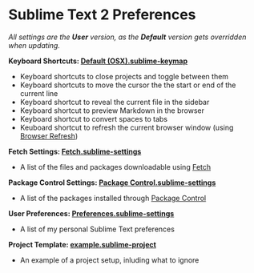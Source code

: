 # Sublime Text 2 Preferences

_All settings are the **User** version, as the **Default** version gets overridden when updating._

__Keyboard Shortcuts: [Default (OSX).sublime-keymap][1]__

* Keyboard shortcuts to close projects and toggle between them
* Keyboard shortcuts to move the cursor the the start or end of the current line
* Keyboard shortcut to reveal the current file in the sidebar
* Keyboard shortcut to preview Markdown in the browser
* Keyboard shortcut to convert spaces to tabs
* Keuboard shortcut to refresh the current browser window (using [Browser Refresh](https://github.com/gcollazo/BrowserRefresh-Sublime))

__Fetch Settings: [Fetch.sublime-settings][2]__

* A list of the files and packages downloadable using [Fetch](http://net.tutsplus.com/articles/news/introducing-nettuts-fetch/)

__Package Control Settings: [Package Control.sublime-settings][3]__

* A list of the packages installed through [Package Control](http://wbond.net/sublime_packages/package_control)

__User Preferences: [Preferences.sublime-settings][4]__

* A list of my personal Sublime Text preferences

__Project Template: [example.sublime-project][5]__

* An example of a project setup, inluding what to ignore

[1]: https://github.com/joshnh/Sublime-Text-Preferences/blob/master/Default%20(OSX).sublime-keymap
[2]: https://github.com/joshnh/Sublime-Text-Preferences/blob/master/Fetch.sublime-settings
[3]: https://github.com/joshnh/Sublime-Text-Preferences/blob/master/Package%20Control.sublime-settings
[4]: https://github.com/joshnh/Sublime-Text-Preferences/blob/master/Preferences.sublime-settings
[5]: https://github.com/joshnh/Sublime-Text-Preferences/blob/master/example.sublime-project
